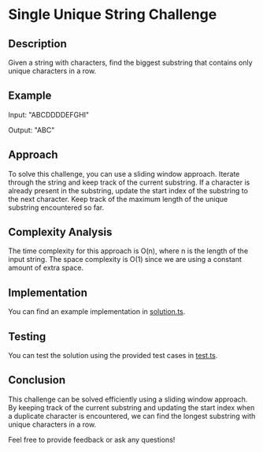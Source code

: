 # Single Unique String Challenge

## Description

Given a string with characters, find the biggest substring that contains only unique characters in a row.

## Example

Input: "ABCDDDDEFGHI"

Output: "ABC"

## Approach

To solve this challenge, you can use a sliding window approach. Iterate through the string and keep track of the current substring. If a character is already present in the substring, update the start index of the substring to the next character. Keep track of the maximum length of the unique substring encountered so far.

## Complexity Analysis

The time complexity for this approach is O(n), where n is the length of the input string. The space complexity is O(1) since we are using a constant amount of extra space.

## Implementation

You can find an example implementation in [solution.ts](./solution.ts).

## Testing

You can test the solution using the provided test cases in [test.ts](./test.ts).

## Conclusion

This challenge can be solved efficiently using a sliding window approach. By keeping track of the current substring and updating the start index when a duplicate character is encountered, we can find the longest substring with unique characters in a row.

Feel free to provide feedback or ask any questions!
